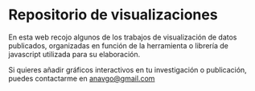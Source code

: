 # Repositorio de visualizaciones

En esta web recojo algunos de los trabajos de visualización de datos publicados, organizadas en función de la herramienta o librería de javascript utilizada para su elaboración.

Si quieres añadir gráficos interactivos en tu investigación o publicación, puedes contactarme en anavgo@gmail.com